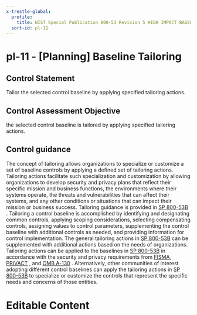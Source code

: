 ```yaml
---
x-trestle-global:
  profile:
    title: NIST Special Publication 800-53 Revision 5 HIGH IMPACT BASELINE
  sort-id: pl-11
---
```


# pl-11 - \[Planning\] Baseline Tailoring

## Control Statement

Tailor the selected control baseline by applying specified tailoring actions.

## Control Assessment Objective

the selected control baseline is tailored by applying specified tailoring actions.

## Control guidance

The concept of tailoring allows organizations to specialize or customize a set of baseline controls by applying a defined set of tailoring actions. Tailoring actions facilitate such specialization and customization by allowing organizations to develop security and privacy plans that reflect their specific mission and business functions, the environments where their systems operate, the threats and vulnerabilities that can affect their systems, and any other conditions or situations that can impact their mission or business success. Tailoring guidance is provided in [SP 800-53B](#46d9e201-840e-440e-987c-2c773333c752) . Tailoring a control baseline is accomplished by identifying and designating common controls, applying scoping considerations, selecting compensating controls, assigning values to control parameters, supplementing the control baseline with additional controls as needed, and providing information for control implementation. The general tailoring actions in [SP 800-53B](#46d9e201-840e-440e-987c-2c773333c752) can be supplemented with additional actions based on the needs of organizations. Tailoring actions can be applied to the baselines in [SP 800-53B](#46d9e201-840e-440e-987c-2c773333c752) in accordance with the security and privacy requirements from [FISMA](#0c67b2a9-bede-43d2-b86d-5f35b8be36e9), [PRIVACT](#18e71fec-c6fd-475a-925a-5d8495cf8455) , and [OMB A-130](#27847491-5ce1-4f6a-a1e4-9e483782f0ef) . Alternatively, other communities of interest adopting different control baselines can apply the tailoring actions in [SP 800-53B](#46d9e201-840e-440e-987c-2c773333c752) to specialize or customize the controls that represent the specific needs and concerns of those entities.

# Editable Content

<!-- Make additions and edits below -->
<!-- The above represents the contents of the control as received by the profile, prior to additions. -->
<!-- If the profile makes additions to the control, they will appear below. -->
<!-- The above markdown may not be edited but you may edit the content below, and/or introduce new additions to be made by the profile. -->
<!-- If there is a yaml header at the top, parameter values may be edited. Use --set-parameters to incorporate the changes during assembly. -->
<!-- The content here will then replace what is in the profile for this control, after running profile-assemble. -->
<!-- The current profile has no added parts for this control, but you may add new ones here. -->
<!-- Each addition must have a heading either of the form ## Control my_addition_name -->
<!-- or ## Part a. (where the a. refers to one of the control statement labels.) -->
<!-- "## Control" parts are new parts added after the statement part. -->
<!-- "## Part" parts are new parts added into the top-level statement part with that label. -->
<!-- Subparts may be added with nested hash levels of the form ### My Subpart Name -->
<!-- underneath the parent ## Control or ## Part being added -->
<!-- See https://ibm.github.io/compliance-trestle/tutorials/ssp_profile_catalog_authoring/ssp_profile_catalog_authoring for guidance. -->

